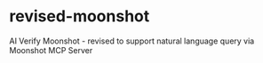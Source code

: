 # revised-moonshot
AI Verify Moonshot - revised to support natural language query via Moonshot MCP Server
